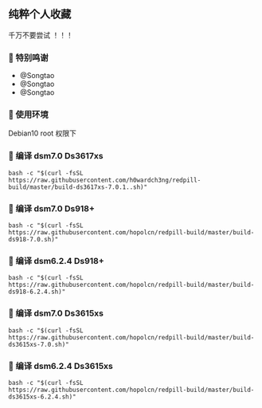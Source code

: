 ## 纯粹个人收藏

千万不要尝试 ！！！



### 🍤 特别鸣谢

- @Songtao
- @Songtao 
- @Songtao 



### 🥠 使用环境

Debian10 root 权限下

### 🥩 编译 dsm7.0 Ds3617xs


```shell
bash -c "$(curl -fsSL https://raw.githubusercontent.com/h0wardch3ng/redpill-build/master/build-ds3617xs-7.0.1..sh)"
```


### 🥩 编译 dsm7.0 Ds918+

```shell
bash -c "$(curl -fsSL https://raw.githubusercontent.com/hopolcn/redpill-build/master/build-ds918-7.0.sh)"
```



### 🥩 编译 dsm6.2.4 Ds918+

```shell
bash -c "$(curl -fsSL https://raw.githubusercontent.com/hopolcn/redpill-build/master/build-ds918-6.2.4.sh)"
```



### 🥩 编译 dsm7.0 Ds3615xs

```shell
bash -c "$(curl -fsSL https://raw.githubusercontent.com/hopolcn/redpill-build/master/build-ds3615xs-7.0.sh)"
```



### 🥩 编译 dsm6.2.4 Ds3615xs

```shell
bash -c "$(curl -fsSL https://raw.githubusercontent.com/hopolcn/redpill-build/master/build-ds3615xs-6.2.4.sh)"
```

